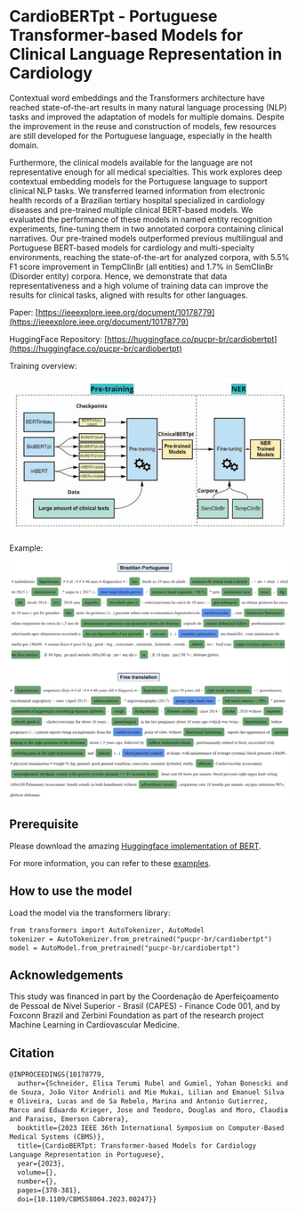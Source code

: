 # CardioBERTpt - Portuguese Transformer-based Models for Clinical Language Representation in Cardiology

Contextual word embeddings and the Transformers architecture have reached state-of-the-art results in many natural language processing (NLP) tasks and improved the adaptation of models for multiple domains. Despite the improvement in the reuse and construction of models, few resources are still developed for the Portuguese language, especially in the health domain.

Furthermore, the clinical models available for the language are not representative enough for all medical specialties. This work explores deep contextual embedding models for the Portuguese language to support clinical NLP tasks. We transferred learned information from electronic health records of a Brazilian tertiary hospital specialized in cardiology diseases and pre-trained multiple clinical BERT-based models. We evaluated the performance of these models in named entity recognition experiments, fine-tuning them in two annotated corpora containing clinical narratives. Our pre-trained models outperformed previous multilingual and Portuguese BERT-based models for cardiology and multi-specialty environments, reaching the state-of-the-art for analyzed corpora, with 5.5% F1 score improvement in TempClinBr (all entities) and 1.7% in SemClinBr (Disorder entity) corpora. Hence, we demonstrate that data representativeness and a high volume of training data can improve the results for clinical tasks, aligned with results for other languages.

Paper: [https://ieeexplore.ieee.org/document/10178779](https://ieeexplore.ieee.org/document/10178779)

HuggingFace Repository: [https://huggingface.co/pucpr-br/cardiobertpt](https://huggingface.co/pucpr-br/cardiobertpt)

Training overview:

<img src='img/cardiobertpt-training.png' title="Training overview">

Example:

<img src='img/exemplo_entidades.jpeg' title="Example">

## Prerequisite

Please download the amazing [Huggingface implementation of BERT](https://github.com/huggingface/pytorch-pretrained-BERT).

For more information, you can refer to these [examples](https://github.com/huggingface/pytorch-pretrained-BERT/tree/master/examples).

## How to use the model

Load the model via the transformers library:
```
from transformers import AutoTokenizer, AutoModel
tokenizer = AutoTokenizer.from_pretrained("pucpr-br/cardiobertpt")
model = AutoModel.from_pretrained("pucpr-br/cardiobertpt")
```

## Acknowledgements

This study was financed in part by the Coordenação de Aperfeiçoamento de Pessoal de Nível Superior - Brasil (CAPES) - Finance Code 001, and by Foxconn Brazil and Zerbini Foundation as part of the research project Machine Learning in Cardiovascular Medicine.

## Citation

```
@INPROCEEDINGS{10178779,
  author={Schneider, Elisa Terumi Rubel and Gumiel, Yohan Bonescki and de Souza, João Vitor Andrioli and Mie Mukai, Lilian and Emanuel Silva e Oliveira, Lucas and de Sa Rebelo, Marina and Antonio Gutierrez, Marco and Eduardo Krieger, Jose and Teodoro, Douglas and Moro, Claudia and Paraiso, Emerson Cabrera},
  booktitle={2023 IEEE 36th International Symposium on Computer-Based Medical Systems (CBMS)}, 
  title={CardioBERTpt: Transformer-based Models for Cardiology Language Representation in Portuguese}, 
  year={2023},
  volume={},
  number={},
  pages={378-381},
  doi={10.1109/CBMS58004.2023.00247}}

```

